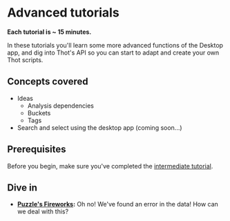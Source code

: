 # Advanced tutorials
**Each tutorial is ~ 15 minutes.**

In these tutorials you'll learn some more advanced functions of the Desktop app, and dig into Thot's API so you can start to adapt and create your own Thot scripts.

## Concepts covered
+ Ideas
    - Analysis dependencies
    - Buckets
    - Tags
+ Search and select using the desktop app (coming soon...)

## Prerequisites
Before you begin, make sure you've completed the [intermediate tutorial](/intermediate).

## Dive in
+ **[Puzzle's Fireworks](fireworks):** Oh no! We've found an error in the data! How can we deal with this?
